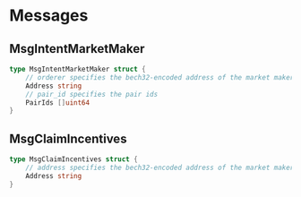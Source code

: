 <!-- order: 4 -->

# Messages

## MsgIntentMarketMaker

```go
type MsgIntentMarketMaker struct {
    // orderer specifies the bech32-encoded address of the market maker that will makes an order
    Address string
    // pair_id specifies the pair ids
    PairIds []uint64
}
```

## MsgClaimIncentives

```go
type MsgClaimIncentives struct {
    // address specifies the bech32-encoded address of the market maker that claim incentives
    Address string
}
```